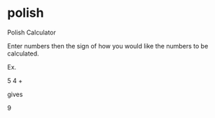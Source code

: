 # polish
Polish Calculator

Enter numbers then the sign of how you would like the numbers to be calculated.

Ex.

5 4 +

gives

9
